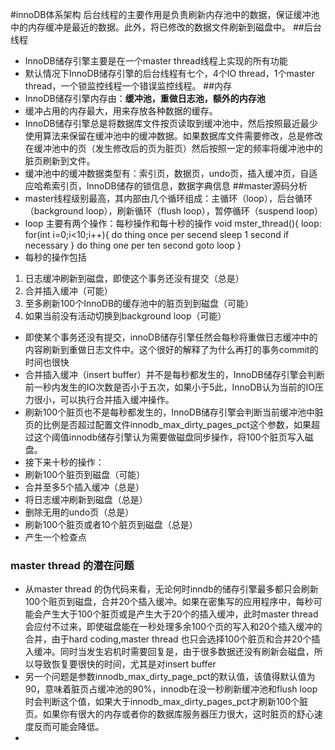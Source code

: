 #innoDB体系架构
后台线程的主要作用是负责刷新内存池中的数据，保证缓冲池中的内存缓冲是最近的数据。此外，将已修改的数据文件刷新到磁盘中。
##后台线程
* InnoDB储存引擎主要是在一个master thread线程上实现的所有功能
* 默认情况下InnoDB储存引擎的后台线程有七个，4个IO thread，1个master thread，一个锁监控线程一个错误监控线程。
##内存
* InnoDB储存引擎内存由：<b>缓冲池，重做日志池，额外的内存池</b>
* 缓冲占用的内存最大，用来存放各种数据的缓存。
* InnoDB储存引擎总是将数据库文件按页读取到缓冲池中，然后按照最近最少使用算法来保留在缓冲池中的缓冲数据。如果数据库文件需要修改，总是修改在缓冲池中的页（发生修改后的页为脏页）然后按照一定的频率将缓冲池中的脏页刷新到文件。
* 缓冲池中的缓冲数据类型有：索引页，数据页，undo页，插入缓冲页，自适应哈希索引页，InnoDB储存的锁信息，数据字典信息
##master源码分析
* master线程级别最高，其内部由几个循环组成：主循环（loop），后台循环（background loop），刷新循环（flush loop），暂停循环（suspend loop）
* loop 主要有两个操作：每秒操作和每十秒的操作
void mster_thread(){
    loop:
    for(int i=0;i<10;i++){
    do thing once per secend
    sleep 1 second if necessary
    }
    do thing one per ten second
    goto loop
}
* 每秒的操作包括
1. 日志缓冲刷新到磁盘，即使这个事务还没有提交（总是）
2. 合并插入缓冲（可能）
3. 至多刷新100个InnoDB的缓存池中的脏页到到磁盘（可能）
4. 如果当前没有活动切换到background loop（可能）
* 即使某个事务还没有提交，innoDB储存引擎任然会每秒将重做日志缓冲中的内容刷新到重做日志文件中。这个很好的解释了为什么再打的事务commit的时间也很快
* 合并插入缓冲（insert buffer）并不是每秒都发生的，InnoDB储存引擎会判断前一秒内发生的IO次数是否小于五次，如果小于5此，InnoDB认为当前的IO压力很小，可以执行合并插入缓冲操作。
* 刷新100个脏页也不是每秒都发生的，InnoDB储存引擎会判断当前缓冲池中脏页的比例是否超过配置文件innodb_max_dirty_pages_pct这个参数，如果超过这个阈值innodb储存引擎认为需要做磁盘同步操作，将100个脏页写入磁盘。
* 接下来十秒的操作：
* 刷新100个脏页到磁盘（可能）
* 合并至多5个插入缓冲（总是）
* 将日志缓冲刷新到磁盘（总是）
* 删除无用的undo页（总是）
* 刷新100个脏页或者10个脏页到磁盘（总是）
* 产生一个检查点
### master thread 的潜在问题
* 从master thread 的伪代码来看，无论何时inndb的储存引擎最多都只会刷新100个赃页到磁盘，合并20个插入缓冲。如果在密集写的应用程序中，每秒可能会产生大于100个脏页或是产生大于20个的插入缓冲，此时master thread会应付不过来，即使磁盘能在一秒处理多余100个页的写入和20个插入缓冲的合并，由于hard coding,master thread 也只会选择100个脏页和合并20个插入缓冲。同时当发生宕机时需要回复是，由于很多数据还没有刷新会磁盘，所以导致恢复要很快的时间，尤其是对insert buffer
* 另一个问题是参数innodb_max_dirty_page_pct的默认值，该值得默认值为90，意味着脏页占缓冲池的90%，innodb在没一秒刷新缓冲池和flush loop时会判断这个值，如果大于innodb_max_dirty_pages_pct才刷新100个脏页。如果你有很大的内存或者你的数据库服务器压力很大，这时脏页的舒心速度反而可能会降低。
* 
